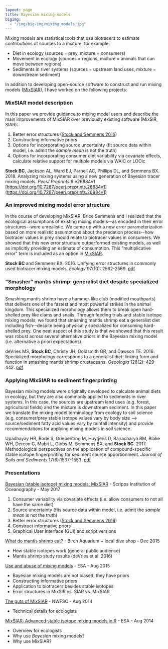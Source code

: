 ```yaml
---
layout: page
title: Bayesian mixing models
bigimg:
  - "/img/big-img/mixing_models.jpg"
---
```


Mixing models are statistical tools that use biotracers to estimate contributions of sources to a mixture, for example:
  - Diet in ecology (sources = prey, mixture = consumers)
  - Movement in ecology (sources = regions, mixture = animals that can move between regions)
  - Sediments in river systems (sources = upstream land uses, mixture = downstream sediment)

In addition to developing open-source software to construct and run mixing models ([MixSIAR](https://brianstock.github.io/mixsiar)), I have worked on the following projects:

### MixSIAR model description

In this paper we provide guidance to mixing model users and describe the main improvements of MixSIAR over previously existing software (MixSIR, SIAR):
  1. Better error structures ([Stock and Semmens 2016](/pdf/Stock_Semmens_2016_unifying_error_structures.pdf))
  2. Constructing informative priors
  3. Options for incorporating source uncertainty (fit source data within model, i.e. admit the *sample mean* is not the truth)
  4. Options for incorporating consumer diet variability via covariate effects, calculate relative support for multiple models via WAIC or LOOic

**Stock BC**, Jackson AL, Ward EJ, Parnell AC, Phillips DL, and Semmens BX. 2018. Analyzing mixing systems using a new generation of Bayesian tracer mixing models. *PeerJ Preprints* 6:e26884v1 [https://doi.org/10.7287/peerj.preprints.26884v1](https://doi.org/10.7287/peerj.preprints.26884v1)

### An improved mixing model error structure

In the course of developing MixSIAR, Brice Semmens and I realized that the ecological assumptions of existing mixing models--as encoded in their error structures--were unrealistic. We came up with a new error parameterization based on more realistic assumptions about the predation process--how biotracer values in prey should relate to biotracer values in consumers. We showed that this new error structure outperformed existing models, as well as implicitly providing an estimate of consumption. This "multiplicative error" term is included as an option in [MixSIAR](https://brianstock.github.io/mixsiar).

**Stock BC** and Semmens BX. 2016. Unifying error structures in commonly used biotracer mixing models. *Ecology* 97(10): 2562-2569. [pdf](/pdf/Stock_Semmens_2016_unifying_error_structures.pdf)

### "Smasher" mantis shrimp: generalist diet despite specialized morphology

Smashing mantis shrimp have a hammer-like club (modified mouthparts) that delivers one of the fastest and most powerful strikes in the animal kingdom. This specialized morphology allows them to break open hard-shelled prey like clams and snails. Through feeding trials and stable isotope mixing models, we found that smashing mantis shrimp eat a generalist diet including fish--despite being physically specialized for consuming hard-shelled prey. One neat aspect of this study is that we showed that this result was robust across several alternative priors in the Bayesian mixing model (i.e. alternative a priori expectations).

deVries MS, **Stock BC**, Christy JH, Goldsmith GR, and Dawson TE. 2016. Specialized morphology corresponds to a generalist diet: linking form and function in smashing mantis shrimp crustaceans. *Oecologia* 128(2): 429–442. [pdf](/pdf/deVries_2016_mantis_shrimp.pdf)

### Applying MixSIAR to sediment fingerprinting

Bayesian mixing models were originally developed to calculate animal diets in ecology, but they are also commonly applied to sediments in river systems. In this case, the sources are upstream land uses (e.g. forest, agricultural fields) and the mixture is downstream sediment. In this paper we translate the mixing model terminology from ecology to soil science (e.g. consumer/prey stable isotope values vary by body size --> source/sediment fatty acid values vary by rainfall intensity) and provide recommendations for applying mixing models in soil science.

Upadhayay HR, Bodé S, Griepentrog M, Huygens D, Bajracharya RM, Blake WH, Dercon G, Mabit L, Gibbs M, Semmens BX, and **Stock BC**. 2017. Methodological perspectives on the application of compound-specific stable isotope fingerprinting for sediment source apportionment. *Journal of Soils and Sediments* 17(6):1537-1553. [pdf](/pdf/Upadhayay_2017_cssi_sediment_fingerprinting.pdf)

### Presentations

[Bayesian (stable isotope) mixing models: MixSIAR](/pdf/mixsiar_sioSIgroup_052217.pdf) - Scripps Institution of Oceanography - May 2017
  1. Consumer variability via covariate effects (i.e. allow consumers to not all have the same diet)
  2. Source uncertainty (fits source data within model, i.e. admit the *sample mean* is not the truth)
  3. Better error structures ([Stock and Semmens 2016](/pdf/Stock_Semmens_2016_unifying_error_structures.pdf))
  4. Construct informative priors
  5. Graphical User Interface (GUI) and script versions

[What do mantis shrimp eat?](/pdf/mantis_shrimp_diet.pdf) - Birch Aquarium + local dive shop - Dec 2015
  - How stable isotopes work (general public audience)
  - Mantis shrimp study results (deVries et al. 2016)

[Use and abuse of mixing models](/pdf/Brian_Stock_MixSIAR_ESA_2015.pdf) - ESA - Aug 2015
  - Bayesian mixing models are not biased, they have priors
  - Constructing informative priors
  - Application to biotracers besides stable isotopes
  - Error structures in MixSIR vs. SIAR vs. MixSIAR

[The guts of MixSIAR](/pdf/MixSIAR_guts_BrianStock_NWFSC_Aug_29_2014.pdf) - NWFSC - Aug 2014
  - Technical details for ecologists

[MixSIAR: Advanced stable isotope mixing models in R](/pdf/MixSIAR_BrianStock_ESA_2014.pdf) - ESA - Aug 2014
  - Overview for ecologists
  - Why use *Bayesian* mixing models?
  - Why use MixSIAR?
